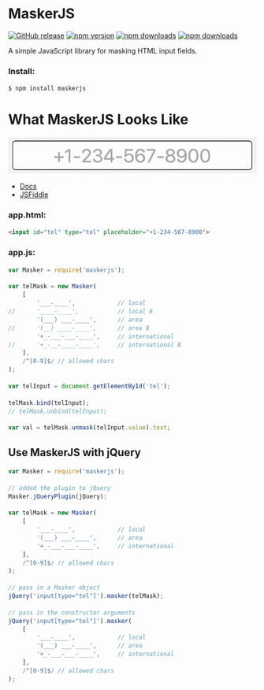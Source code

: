 # MaskerJS

[![GitHub release](https://img.shields.io/github/release/Mike96angelo/Masker.svg?maxAge=21600)](https://github.com/Mike96Angelo/Masker/releases)
[![npm version](https://img.shields.io/npm/v/maskerjs.svg?maxAge=21600)](https://www.npmjs.com/package/maskerjs)
[![npm downloads](https://img.shields.io/npm/dm/maskerjs.svg?maxAge=604800)](https://npm-stat.com/charts.html?package=maskerjs&from=2017-01-28)
[![npm downloads](https://img.shields.io/npm/dt/maskerjs.svg?maxAge=604800)](https://npm-stat.com/charts.html?package=maskerjs&from=2017-01-28)

A simple JavaScript library for masking HTML input fields.

### Install:
```
$ npm install maskerjs
```
# What MaskerJS Looks Like

![maskerjs gif](MaskerJS.gif)

* [Docs](docs/maskerjs.md)
* [JSFiddle](https://jsfiddle.net/fypyk2jp/4/)

### app.html:

```html
<input id="tel" type="tel" placeholder="+1-234-567-8900">
```

### app.js:

```JavaScript
var Masker = require('maskerjs');

var telMask = new Masker(
    [
        '___-____',            // local
//      '____-____',           // local 8
        '(___) ___-____',      // area
//      '(__) ____-____',      // area 8
        '+_-___-___-____',     // international
//      '+_-__-____-____',     // international 8
    ],
    /^[0-9]$/ // allowed chars
);

var telInput = document.getElementById('tel');

telMask.bind(telInput);
// telMask.unbind(telInput);

var val = telMask.unmask(telInput.value).text;

```

## Use MaskerJS with jQuery

```JavaScript
var Masker = require('maskerjs');

// added the plugin to jQuery
Masker.jQueryPlugin(jQuery);

var telMask = new Masker(
    [
        '___-____',            // local
        '(___) ___-____',      // area
        '+_-___-___-____',     // international
    ],
    /^[0-9]$/ // allowed chars
);

// pass in a Masker object
jQuery('input[type="tel"]').masker(telMask);

// pass in the constructor arguments
jQuery('input[type="tel"]').masker(
    [
        '___-____',            // local
        '(___) ___-____',      // area
        '+_-___-___-____',     // international
    ],
    /^[0-9]$/ // allowed chars
);
```
